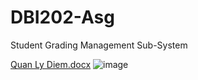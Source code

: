 # DBI202-Asg
Student Grading Management Sub-System


[Quan Ly Diem.docx](https://github.com/Fmafu/DBI202-Asg/files/9126010/Quan.Ly.Diem.docx)
![image](https://user-images.githubusercontent.com/107658869/179359223-50a6891f-51c0-43e2-be94-cbf4d6e55d8b.png)

